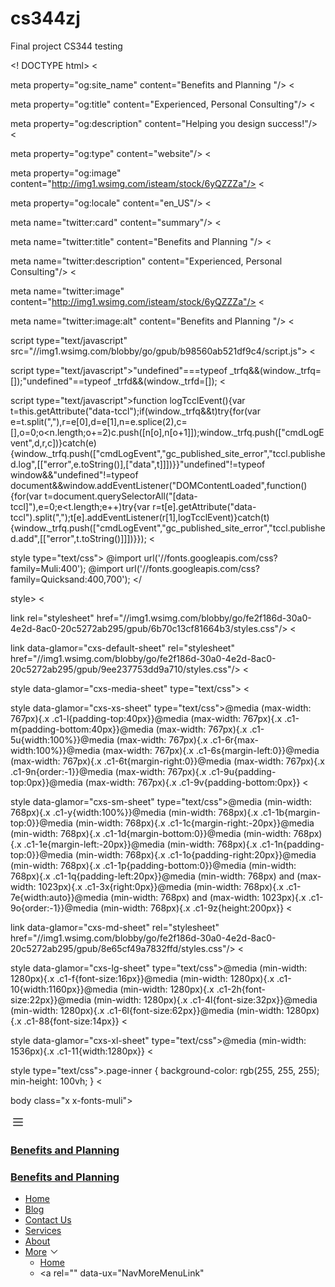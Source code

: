 # cs344zj
Final project CS344
testing

<!
DOCTYPE html><html lang="en-US"><head><meta charSet="utf-8"/><meta http-equiv="X-UA-Compatible" content="IE=edge"/><meta name="viewport" content="width=device-width, initial-scale=1"/><title>Benefits and Planning </title><meta name="author" content="Benefits and Planning "/><meta name="generator" content="Starfield Technologies; Go Daddy Website Builder 8.0.0000"/><meta property="og:url" content="https://cs344zj.com/"/>
<

meta property="og:site_name" content="Benefits and Planning "/>
<

meta property="og:title" content="Experienced,
Personal Consulting"/>
<

meta property="og:description" content="Helping you design success!"/>
<

meta property="og:type" content="website"/>
<

meta property="og:image" content="http://img1.wsimg.com/isteam/stock/6yQZZZa"/>
<

meta property="og:locale" content="en_US"/>
<

meta name="twitter:card" content="summary"/>
<

meta name="twitter:title" content="Benefits and Planning "/>
<

meta name="twitter:description" content="Experienced,
Personal Consulting"/>
<

meta name="twitter:image" content="http://img1.wsimg.com/isteam/stock/6yQZZZa"/>
<

meta name="twitter:image:alt" content="Benefits and Planning "/><script type="text/javascript" src="https://img1.wsimg.com/poly/v2/polyfill.min.js?unknown=polyfill&amp;flags=gated&amp;features=default%2Cfetch%2CArray.prototype.%40%40iterator%2CArray.prototype.find%2CArray.prototype.findIndex%2CFunct..."></script>
<

script type="text/javascript" src="//img1.wsimg.com/blobby/go/gpub/b98560ab521df9c4/script.js"></script>
<

script type="text/javascript">"undefined"===typeof _trfq&&(window._trfq=[]);"undefined"==typeof _trfd&&(window._trfd=[]);</script>
<

script type="text/javascript">function logTcclEvent(){var t=this.getAttribute("data-tccl");if(window._trfq&&t)try{for(var e=t.split(","),r=e[0],d=e[1],n=e.splice(2),c=[],o=0;o<n.length;o+=2)c.push([n[o],n[o+1]]);window._trfq.push(["cmdLogEvent",d,r,c])}catch(e){window._trfq.push(["cmdLogEvent","gc_published_site_error","tccl.published.log",[["error",e.toString()],["data",t]]])}}"undefined"!=typeof window&&"undefined"!=typeof document&&window.addEventListener("DOMContentLoaded",function(){for(var t=document.querySelectorAll("[data-tccl]"),e=0;e<t.length;e++)try{var r=t[e].getAttribute("data-tccl").split(",");t[e].addEventListener(r[1],logTcclEvent)}catch(t){window._trfq.push(["cmdLogEvent","gc_published_site_error","tccl.published.add",[["error",t.toString()]]])}});</script>
<

style type="text/css">
@import url('//fonts.googleapis.com/css?family=Muli:400');
@import url('//fonts.googleapis.com/css?family=Quicksand:400,700');
</

style>
<

link rel="stylesheet" href="//img1.wsimg.com/blobby/go/fe2f186d-30a0-4e2d-8ac0-20c5272ab295/gpub/6b70c13cf81664b3/styles.css"/>
<

link data-glamor="cxs-default-sheet" rel="stylesheet" href="//img1.wsimg.com/blobby/go/fe2f186d-30a0-4e2d-8ac0-20c5272ab295/gpub/9ee237753dd9a710/styles.css"/>
<

style data-glamor="cxs-media-sheet" type="text/css"></style>
<

style data-glamor="cxs-xs-sheet" type="text/css">@media (max-width: 767px){.x .c1-l{padding-top:40px}}@media (max-width: 767px){.x .c1-m{padding-bottom:40px}}@media (max-width: 767px){.x .c1-5u{width:100%}}@media (max-width: 767px){.x .c1-6r{max-width:100%}}@media (max-width: 767px){.x .c1-6s{margin-left:0}}@media (max-width: 767px){.x .c1-6t{margin-right:0}}@media (max-width: 767px){.x .c1-9n{order:-1}}@media (max-width: 767px){.x .c1-9u{padding-top:0px}}@media (max-width: 767px){.x .c1-9v{padding-bottom:0px}}</style>
<

style data-glamor="cxs-sm-sheet" type="text/css">@media (min-width: 768px){.x .c1-y{width:100%}}@media (min-width: 768px){.x .c1-1b{margin-top:0}}@media (min-width: 768px){.x .c1-1c{margin-right:-20px}}@media (min-width: 768px){.x .c1-1d{margin-bottom:0}}@media (min-width: 768px){.x .c1-1e{margin-left:-20px}}@media (min-width: 768px){.x .c1-1n{padding-top:0}}@media (min-width: 768px){.x .c1-1o{padding-right:20px}}@media (min-width: 768px){.x .c1-1p{padding-bottom:0}}@media (min-width: 768px){.x .c1-1q{padding-left:20px}}@media (min-width: 768px) and (max-width: 1023px){.x .c1-3x{right:0px}}@media (min-width: 768px){.x .c1-7e{width:auto}}@media (min-width: 768px) and (max-width: 1023px){.x .c1-9o{order:-1}}@media (min-width: 768px){.x .c1-9z{height:200px}}</style>
<

link data-glamor="cxs-md-sheet" rel="stylesheet" href="//img1.wsimg.com/blobby/go/fe2f186d-30a0-4e2d-8ac0-20c5272ab295/gpub/8e65cf49a7832ffd/styles.css"/>
<

style data-glamor="cxs-lg-sheet" type="text/css">@media (min-width: 1280px){.x .c1-f{font-size:16px}}@media (min-width: 1280px){.x .c1-10{width:1160px}}@media (min-width: 1280px){.x .c1-2h{font-size:22px}}@media (min-width: 1280px){.x .c1-4l{font-size:32px}}@media (min-width: 1280px){.x .c1-6l{font-size:62px}}@media (min-width: 1280px){.x .c1-88{font-size:14px}}</style>
<

style data-glamor="cxs-xl-sheet" type="text/css">@media (min-width: 1536px){.x .c1-11{width:1280px}}</style>
<

style type="text/css">.page-inner { background-color: rgb(255, 255, 255); min-height: 100vh; }</style></head>
<

body class="x x-fonts-muli"><div id="layout-fe-2-f-186-d-30-a-0-4-e-2-d-8-ac-0-20-c-5272-ab-295" class="layout layout-layout layout-layout-layout-18 locale-en-US lang-en"><div data-ux="Page" id="page-8850" class="x-el x-el-div x-el c1-1 c1-2 c1-3 c1-4 c1-5 c1-6 c1-7 c1-8 c1-9 c1-a c1-b c1-c c1-d c1-e c1-f x-d-ux c1-1 c1-2 c1-3 c1-4 c1-5 c1-e c1-f x-d-ux"><div data-ux="Block" class="x-el x-el-div page-inner c1-1 c1-2 c1-3 c1-4 c1-5 c1-e c1-f x-d-ux"><div id="023b0e84-ac5b-4e2e-9b8d-09220a145c59" class="widget widget-header widget-header-header-9"><div data-ux="Block" class="x-el x-el-div c1-1 c1-2 c1-3 c1-4 c1-5 c1-g c1-e c1-f x-d-ux"><div data-ux="Header" data-aid="HEADER_WIDGET" class="x-el x-el-div x-el x-el widget-header-header-9 c1-1 c1-2 c1-3 c1-4 c1-5 c1-e c1-f x-d-aid x-d-ux c1-1 c1-2 c1-3 c1-4 c1-5 c1-6 c1-e c1-f x-d-ux x-d-aid c1-1 c1-2 c1-3 c1-4 c1-5 c1-e c1-f x-d-ux x-d-aid"><div><section data-ux="Section" data-aid="HEADER_SECTION" class="x-el x-el-section c1-1 c1-2 c1-3 c1-4 c1-5 c1-6 c1-h c1-i c1-j c1-k c1-l c1-m c1-e c1-f x-d-ux x-d-aid"><div data-ux="Block" class="x-el x-el-div c1-1 c1-2 c1-3 c1-4 c1-5 c1-n c1-e c1-f x-d-ux"><div data-ux="Block" class="x-el x-el-div c1-1 c1-2 c1-3 c1-4 c1-5 c1-o c1-e c1-p c1-f x-d-ux"></div><div data-ux="Block" class="x-el x-el-div c1-1 c1-2 c1-3 c1-4 c1-5 c1-e c1-f x-d-ux"><div data-ux="Block" id="header_navwrapper8853" class="x-el x-el-div c1-1 c1-2 c1-3 c1-4 c1-5 c1-q c1-e c1-f x-d-ux"><div data-ux="Block" id="header_stickynav8852" class="x-el x-el-div c1-1 c1-2 c1-3 c1-4 c1-5 c1-6 c1-e c1-f x-d-ux"><nav data-ux="Block" class="x-el x-el-nav c1-1 c1-2 c1-3 c1-4 c1-5 c1-r c1-s c1-e c1-f x-d-ux"><div data-ux="Container" class="x-el x-el-div c1-1 c1-2 c1-3 c1-4 c1-5 c1-t c1-u c1-v c1-w c1-x c1-y c1-e c1-z c1-f c1-10 c1-11 x-d-ux"><div data-ux="Grid" class="x-el x-el-div c1-1 c1-2 c1-3 c1-4 c1-5 c1-12 c1-13 c1-14 c1-15 c1-16 c1-17 c1-18 c1-19 c1-1a c1-1b c1-1c c1-1d c1-1e c1-e c1-1f c1-f x-d-ux"><div data-ux="GridCell" class="x-el x-el-div c1-1 c1-2 c1-3 c1-4 c1-5 c1-13 c1-1g c1-1h c1-1i c1-1j c1-1k c1-1l c1-1m c1-1n c1-1o c1-1p c1-1q c1-e c1-f x-d-ux"><div id="bs-1"><a rel="" data-ux="Link" data-toggle-ignore="true" id="8854" toggleId="n-8851-navId-mobile" uniqueId="n-8851" icon="hamburger" openIcon="hamburger" openWidth="100%" staticContent="[object Object]" closeAttr="data-close" data-edit-interactive="true" data-aid="HAMBURGER_MENU_LINK" aria-label="Hamburger Site Navigation Icon" href="#" class="x-el x-el-a c1-1 c1-2 c1-3 c1-4 c1-5 c1-1r c1-1s c1-1t c1-1u c1-1v c1-12 c1-1w c1-1x c1-1y c1-1z c1-20 c1-21 c1-22 c1-e c1-1f c1-f x-d-ux x-d-toggle-ignore x-d-edit-interactive x-d-aid" data-tccl="ux2.HEADER.header9.Section.Default.Link.Default.8855.click,click"><svg viewBox="0 0 24 24" fill="currentColor" width="24px" height="24px" data-ux="Icon" class="x-el x-el-svg c1-1 c1-2 c1-3 c1-4 c1-5 c1-23 c1-24 c1-25 c1-e c1-f x-d-ux"><path fill-rule="evenodd" d="M19.248 7.5H4.752A.751.751 0 0 1 4 6.75c0-.414.337-.75.752-.75h14.496a.75.75 0 1 1 0 1.5m0 5.423H4.752a.75.75 0 0 1 0-1.5h14.496a.75.75 0 1 1 0 1.5m0 5.423H4.752a.75.75 0 1 1 0-1.5h14.496a.75.75 0 1 1 0 1.5"></path></svg></a></div></div><div data-ux="GridCell" class="x-el x-el-div c1-1 c1-2 c1-3 c1-4 c1-5 c1-13 c1-26 c1-1h c1-27 c1-1j c1-1k c1-1l c1-1m c1-28 c1-29 c1-1n c1-1o c1-1p c1-1q c1-e c1-f x-d-ux"><div data-ux="Block" data-aid="HEADER_LOGO_RENDERED" class="x-el x-el-div c1-2a c1-5 c1-24 c1-e c1-f x-d-ux x-d-aid"><a rel="" data-ux="Link" data-page="bd255c95-2d19-4592-aa08-fefac70c8679" title="Benefits and Planning " href="/" class="x-el x-el-a c1-1 c1-2 c1-3 c1-4 c1-5 c1-1r c1-2b c1-1t c1-1u c1-1v c1-2c c1-1w c1-1x c1-1y c1-1z c1-20 c1-22 c1-e c1-f x-d-ux x-d-page" data-tccl="ux2.HEADER.header9.Logo.Default.Link.Default.8856.click,click"><h3 data-ux="LogoHeading" data-aid="HEADER_LOGO_TEXT_RENDERED" data-route="logo/logoText" class="x-el x-el-h3 c1-2a c1-2d c1-1u c1-1v c1-2e c1-1s c1-1r c1-21 c1-2f c1-16 c1-18 c1-2g c1-2h x-d-ux x-d-aid x-d-route">Benefits and Planning </h3></a></div></div><div data-ux="GridCell" class="x-el x-el-div c1-1 c1-2 c1-3 c1-4 c1-5 c1-13 c1-26 c1-1h c1-1i c1-1j c1-1k c1-1l c1-1m c1-12 c1-2i c1-1n c1-1o c1-1p c1-1q c1-e c1-f x-d-ux"></div></div><div data-ux="Grid" id="n-88518857-navBarId" class="x-el x-el-div c1-1 c1-2 c1-3 c1-4 c1-5 c1-o c1-13 c1-14 c1-2j c1-16 c1-17 c1-18 c1-19 c1-1a c1-1b c1-1c c1-1d c1-1e c1-e c1-2k c1-f x-d-ux"><div data-ux="GridCell" class="x-el x-el-div c1-1 c1-2 c1-3 c1-4 c1-5 c1-13 c1-26 c1-1h c1-2l c1-1j c1-1k c1-1l c1-1m c1-12 c1-1a c1-2m c1-1n c1-1o c1-1p c1-1q c1-e c1-f x-d-ux"><div data-ux="Block" data-aid="HEADER_LOGO_RENDERED" class="x-el x-el-div c1-2a c1-5 c1-24 c1-e c1-f x-d-ux x-d-aid"><a rel="" data-ux="Link" data-page="bd255c95-2d19-4592-aa08-fefac70c8679" title="Benefits and Planning " href="/" class="x-el x-el-a c1-1 c1-2 c1-3 c1-4 c1-5 c1-1r c1-2b c1-1t c1-1u c1-1v c1-2c c1-1w c1-1x c1-1y c1-1z c1-20 c1-22 c1-e c1-f x-d-ux x-d-page" data-tccl="ux2.HEADER.header9.Logo.Default.Link.Default.8858.click,click"><h3 data-ux="LogoHeading" data-aid="HEADER_LOGO_TEXT_RENDERED" data-route="logo/logoText" class="x-el x-el-h3 c1-2a c1-2d c1-1u c1-1v c1-2e c1-1s c1-1r c1-21 c1-2f c1-16 c1-18 c1-2g c1-2h x-d-ux x-d-aid x-d-route">Benefits and Planning </h3></a></div></div><div data-ux="GridCell" class="x-el x-el-div c1-1 c1-2 c1-3 c1-4 c1-5 c1-13 c1-2n c1-1h c1-2l c1-1j c1-1k c1-1l c1-1m c1-1n c1-1o c1-1p c1-1q c1-e c1-f x-d-ux"><div data-ux="Block" class="x-el x-el-div c1-1 c1-2 c1-3 c1-4 c1-5 c1-12 c1-1a c1-2i c1-26 c1-e c1-f x-d-ux"><div data-ux="Block" id="n-8851-search-width" class="x-el x-el-div c1-1 c1-2 c1-3 c1-4 c1-5 c1-e c1-f x-d-ux"><nav data-ux="Nav" data-aid="HEADER_NAV_RENDERED" class="x-el x-el-nav c1-1 c1-2 c1-3 c1-4 c1-5 c1-2o c1-2p c1-e c1-f x-d-ux x-d-aid"><ul data-ux="List" id="n-88518859-navId" class="x-el x-el-ul c1-1 c1-2 c1-3 c1-4 c1-5 c1-16 c1-18 c1-21 c1-2f c1-2q c1-2r c1-2s c1-n c1-1j c1-2t c1-1l c1-2u c1-e c1-f x-d-ux"><li data-ux="ListItemInline" class="x-el x-el-li c1-1 c1-2 c1-3 c1-4 c1-5 c1-2v c1-21 c1-2w c1-24 c1-2x c1-25 c1-2y c1-2z c1-n c1-30 c1-31 c1-32 c1-e c1-f x-d-ux"><div id="bs-2"><a rel="" data-ux="NavLinkActive" target="" data-page="bd255c95-2d19-4592-aa08-fefac70c8679" data-edit-interactive="true" href="/" class="x-el x-el-a c1-33 c1-2 c1-3 c1-4 c1-5 c1-1r c1-1s c1-1t c1-1u c1-1v c1-34 c1-1w c1-35 c1-36 c1-37 c1-38 c1-39 c1-3a c1-3b c1-22 c1-e c1-f x-d-ux x-d-page x-d-edit-interactive" data-tccl="ux2.HEADER.header9.Nav.Default.Link.Active.8861.click,click">Home</a></div></li><li data-ux="ListItemInline" class="x-el x-el-li c1-1 c1-2 c1-3 c1-4 c1-5 c1-2v c1-21 c1-2w c1-24 c1-2x c1-25 c1-2y c1-2z c1-n c1-30 c1-31 c1-32 c1-e c1-f x-d-ux"><div id="bs-3"><a rel="" data-ux="NavLink" target="" data-page="32ee2d0e-a71d-4c56-8386-38fb04c5b4c9" data-edit-interactive="true" href="/blog" class="x-el x-el-a c1-33 c1-2 c1-3 c1-4 c1-5 c1-1r c1-1s c1-1t c1-1u c1-1v c1-34 c1-1w c1-3c c1-3d c1-3e c1-3f c1-3g c1-3h c1-3i c1-3j c1-22 c1-e c1-f x-d-ux x-d-page x-d-edit-interactive" data-tccl="ux2.HEADER.header9.Nav.Default.Link.Default.8862.click,click">Blog</a></div></li><li data-ux="ListItemInline" class="x-el x-el-li c1-1 c1-2 c1-3 c1-4 c1-5 c1-2v c1-21 c1-2w c1-24 c1-2x c1-25 c1-2y c1-2z c1-n c1-30 c1-31 c1-32 c1-e c1-f x-d-ux"><div id="bs-4"><a rel="" data-ux="NavLink" target="" data-page="53f371f0-e88b-4769-80fd-f85d7f60f827" data-edit-interactive="true" href="/contact-us" class="x-el x-el-a c1-33 c1-2 c1-3 c1-4 c1-5 c1-1r c1-1s c1-1t c1-1u c1-1v c1-34 c1-1w c1-3c c1-3d c1-3e c1-3f c1-3g c1-3h c1-3i c1-3j c1-22 c1-e c1-f x-d-ux x-d-page x-d-edit-interactive" data-tccl="ux2.HEADER.header9.Nav.Default.Link.Default.8863.click,click">Contact Us</a></div></li><li data-ux="ListItemInline" class="x-el x-el-li c1-1 c1-2 c1-3 c1-4 c1-5 c1-2v c1-21 c1-2w c1-24 c1-2x c1-25 c1-2y c1-2z c1-n c1-30 c1-31 c1-32 c1-e c1-f x-d-ux"><div id="bs-5"><a rel="" data-ux="NavLink" target="" data-page="7a6241a2-f3a2-4e89-8e18-481e6c4eca7b" data-edit-interactive="true" href="/services" class="x-el x-el-a c1-33 c1-2 c1-3 c1-4 c1-5 c1-1r c1-1s c1-1t c1-1u c1-1v c1-34 c1-1w c1-3c c1-3d c1-3e c1-3f c1-3g c1-3h c1-3i c1-3j c1-22 c1-e c1-f x-d-ux x-d-page x-d-edit-interactive" data-tccl="ux2.HEADER.header9.Nav.Default.Link.Default.8864.click,click">Services</a></div></li><li data-ux="ListItemInline" class="x-el x-el-li c1-1 c1-2 c1-3 c1-4 c1-5 c1-2v c1-21 c1-2w c1-24 c1-2x c1-25 c1-2y c1-2z c1-n c1-30 c1-31 c1-32 c1-e c1-f x-d-ux"><div id="bs-6"><a rel="" data-ux="NavLink" target="" data-page="fe531868-1f7b-4580-a3f8-ea1258caca7c" data-edit-interactive="true" href="/about" class="x-el x-el-a c1-33 c1-2 c1-3 c1-4 c1-5 c1-1r c1-1s c1-1t c1-1u c1-1v c1-34 c1-1w c1-3c c1-3d c1-3e c1-3f c1-3g c1-3h c1-3i c1-3j c1-22 c1-e c1-f x-d-ux x-d-page x-d-edit-interactive" data-tccl="ux2.HEADER.header9.Nav.Default.Link.Default.8865.click,click">About</a></div></li><li data-ux="ListItemInline" class="x-el x-el-li c1-1 c1-2 c1-3 c1-4 c1-5 c1-2v c1-21 c1-2w c1-24 c1-2x c1-25 c1-2y c1-2z c1-n c1-30 c1-31 c1-32 c1-e c1-f x-d-ux"><div id="bs-7"><a rel="" data-ux="NavLink" data-toggle-ignore="true" id="8866" data-aid="NAV_MORE" ignoreCloseAttr="data-ignore-close" data-edit-interactive="true" href="#" class="x-el x-el-a c1-33 c1-2 c1-3 c1-4 c1-5 c1-1r c1-1s c1-1t c1-1u c1-1v c1-12 c1-1w c1-3c c1-3d c1-3e c1-3f c1-3g c1-3h c1-3i c1-3j c1-22 c1-e c1-f x-d-ux x-d-toggle-ignore x-d-aid x-d-edit-interactive" data-tccl="ux2.HEADER.header9.Nav.Default.Link.Default.8867.click,click"><div style="pointer-events:none;display:flex;align-items:center" data-aid="NAV_DROPDOWN"><span style="margin-right:4px">More</span><svg viewBox="0 0 24 24" fill="currentColor" width="16px" height="16px" data-ux="Icon" class="x-el x-el-svg c1-1 c1-2 c1-3 c1-4 c1-5 c1-23 c1-24 c1-3k c1-3l c1-n c1-e c1-f x-d-ux"><path fill-rule="evenodd" d="M19.544 7.236a.773.773 0 0 1-.031 1.06l-7.883 7.743-7.42-7.742a.773.773 0 0 1 0-1.061.699.699 0 0 1 1.017 0l6.433 6.713 6.868-6.745a.698.698 0 0 1 1.016.032"></path></svg></div></a></div><ul data-ux="Dropdown" id="8860-moreId" class="x-el x-el-ul c1-1 c1-2 c1-3 c1-4 c1-5 c1-3m c1-3n c1-6 c1-r c1-s c1-3o c1-3p c1-3q c1-3r c1-3s c1-3t c1-3u c1-o c1-3v c1-3w c1-3x c1-e c1-f x-d-ux"><li data-ux="ListItem" class="x-el x-el-li c1-1 c1-2 c1-3 c1-4 c1-5 c1-2v c1-18 c1-34 c1-3y c1-3z c1-e c1-f x-d-ux"><a rel="" data-ux="NavMoreMenuLinkActive" target="" data-page="bd255c95-2d19-4592-aa08-fefac70c8679" data-edit-interactive="true" href="/" class="x-el x-el-a c1-33 c1-2 c1-3 c1-4 c1-5 c1-1r c1-1s c1-1t c1-1u c1-1v c1-24 c1-1w c1-35 c1-36 c1-40 c1-38 c1-39 c1-3a c1-3b c1-41 c1-42 c1-22 c1-e c1-f x-d-ux x-d-page x-d-edit-interactive" data-tccl="ux2.HEADER.header9.Nav.MoreMenu.Link.Active.8868.click,click">Home</a></li><li data-ux="ListItem" class="x-el x-el-li c1-1 c1-2 c1-3 c1-4 c1-5 c1-2v c1-18 c1-34 c1-3y c1-3z c1-e c1-f x-d-ux"><a rel="" data-ux="NavMoreMenuLink"







